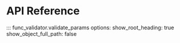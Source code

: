 # API Reference

::: func_validator.validate_params
    options:
        show_root_heading: true
        show_object_full_path: false
   
